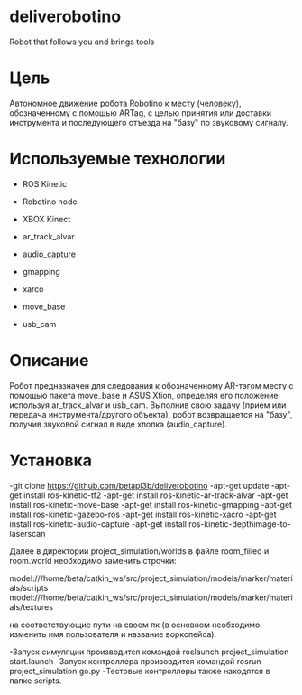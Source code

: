 # deliverobotino
Robot that follows you and brings tools

# Цель
Автономное движение робота Robotino к месту (человеку), обозначенному с помощью ARTag, с целью принятия или доставки инструмента и последующего отъезда на "базу" по звуковому сигналу.

# Используемые технологии
- ROS Kinetic
- Robotino node
- XBOX Kinect
- ar_track_alvar
- audio_capture
- gmapping
- xarco

- move_base
- usb_cam
# Описание
Робот предназначен для следования к обозначенному AR-тэгом месту с помощью пакета move_base и ASUS Xtion, определяя его положение, используя ar_track_alvar и usb_cam. Выполнив свою задачу (прием или передача инструмента/другого объекта), робот возвращается на "базу", получив звуковой сигнал в виде хлопка (audio_capture).

# Установка
-git clone https://github.com/betapl3b/deliverobotino
-apt-get update
-apt-get install ros-kinetic-tf2
-apt-get install ros-kinetic-ar-track-alvar
-apt-get install ros-kinetic-move-base 
-apt-get install ros-kinetic-gmapping
-apt-get install ros-kinetic-gazebo-ros
-apt-get install ros-kinetic-xacro
-apt-get install ros-kinetic-audio-capture 
-apt-get install ros-kinetic-depthimage-to-laserscan

Далее в директории project_simulation/worlds в файле room_filled и room.world необходимо заменить строчки:

<uri>model:///home/beta/catkin_ws/src/project_simulation/models/marker/materials/scripts</uri>
<uri>model:///home/beta/catkin_ws/src/project_simulation/models/marker/materials/textures</uri>

на соответствующие пути на своем пк (в основном необходимо изменить имя пользователя и название воркспейса).

-Запуск симуляции производится командой roslaunch project_simulation start.launch
-Запуск контроллера произовдится командой rosrun project_simulation go.py
-Тестовые контроллеры также находятся в папке scripts.
